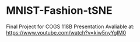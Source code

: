 # MNIST-Fashion-tSNE
Final Project for COGS 118B
Presentation Avaliable at: https://www.youtube.com/watch?v=kiw5nyYgIM0 

